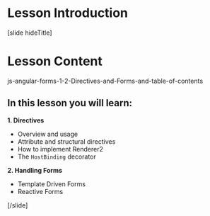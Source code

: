 # Lesson Introduction

[slide hideTitle]

# Lesson Content
js-angular-forms-1-2-Directives-and-Forms-and-table-of-contents

## In this lesson you will learn:

**1. Directives**
- Overview and usage
- Attribute and structural directives
- How to implement Renderer2
- The `HostBinding` decorator

**2. Handling Forms**
- Template Driven Forms
- Reactive Forms

[/slide]